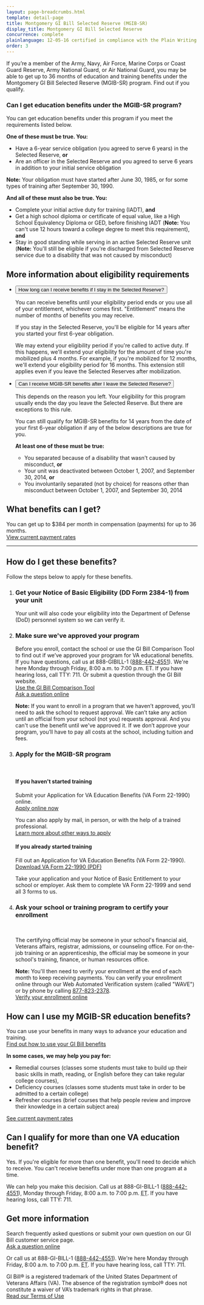 ```yaml
---
layout: page-breadcrumbs.html
template: detail-page
title: Montgomery GI Bill Selected Reserve (MGIB-SR)
display_title: Montgomery GI Bill Selected Reserve
concurrence: complete
plainlanguage: 12-05-16 certified in compliance with the Plain Writing Act
order: 3
---
```


<div class="va-introtext">

If you’re a member of the Army, Navy, Air Force, Marine Corps or Coast Guard Reserve, Army National Guard, or Air National Guard, you may be able to get up to 36 months of education and training benefits under the Montgomery GI Bill Selected Reserve (MGIB-SR) program. Find out if you qualify.

</div>

<div class="feature" markdown="1">

### Can I get education benefits under the MGIB-SR program?

You can get education benefits under this program if you meet the requirements listed below.

**One of these must be true. You:**
- Have a 6-year service obligation (you agreed to serve 6 years) in the Selected Reserve, **or**
- Are an officer in the Selected Reserve and you agreed to serve 6 years in addition to your initial service obligation

**Note:** Your obligation must have started after June 30, 1985, or for some types of training after September 30, 1990.

**And all of these must also be true. You:**
- Complete your initial active duty for training (IADT), **and**
- Get a high school diploma or certificate of equal value, like a High School Equivalency Diploma or GED, before finishing IADT (**Note:** You can't use 12 hours toward a college degree to meet this requirement), **and**
- Stay in good standing while serving in an active Selected Reserve unit <br>
(**Note:** You'll still be eligible if you're discharged from Selected Reserve service due to a disability that was not caused by misconduct)

</div>

## More information about eligibility requirements

<ul class="usa-accordion">
<li>
<button class="usa-button-unstyled usa-accordion-button" aria-controls="eligibility-0">How long can I receive benefits if I stay in the Selected Reserve?</button>
<div id="eligibility-0" class="usa-accordion-content">

You can receive benefits until your eligibility period ends or you use all of your entitlement, whichever comes first. "Entitlement" means the number of months of benefits you may receive.

If you stay in the Selected Reserve, you'll be eligible for 14 years after you started your first 6-year obligation.

We may extend your eligibility period if you're called to active duty. If this happens, we'll extend your eligibility for the amount of time you're mobilized plus 4 months. For example, if you're mobilized for 12 months, we'll extend your eligibility period for 16 months. This extension still applies even if you leave the Selected Reserves after mobilization.

</div>
</li>
<li>
<button class="usa-button-unstyled usa-accordion-button" aria-controls="eligibility-1">Can I receive MGIB-SR benefits after I leave the Selected Reserve?</button>
<div id="eligibility-1" class="usa-accordion-content">

This depends on the reason you left. Your eligibility for this program usually ends the day you leave the Selected Reserve. But there are exceptions to this rule.

You can still qualify for MGIB-SR benefits for 14 years from the date of your first 6-year obligation if any of the below descriptions are true for you.

**At least one of these must be true:**
- You separated because of a disability that wasn't caused by misconduct, **or**
- Your unit was deactivated between October 1, 2007, and September 30, 2014, **or**
- You involuntarily separated (not by choice) for reasons other than misconduct between October 1, 2007, and September 30, 2014

</div>
</li>
</ul>

## What benefits can I get?

You can get up to $384 per month in compensation (payments) for up to 36 months.<br>
[View current payment rates](https://www.benefits.va.gov/gibill/resources/benefits_resources/rate_tables.asp#ch1606)

------

## How do I get these benefits?

Follow the steps below to apply for these benefits.

<ol class="process">
  <li class="process-step list-one">
    <h3>Get your Notice of Basic Eligibility (DD Form 2384-1) from your unit</h3>
    Your unit will also code your eligibility into the Department of Defense (DoD) personnel system so we can verify it.
    </li>
  <li class="process-step list-two">
    <h3>Make sure we've approved your program</h3>
<p>Before you enroll, contact the school or use the GI Bill Comparison Tool to find out if we’ve approved your program for VA educational benefits. If you have questions, call us at 888-GIBILL-1 (<a href="tel:+18884424551">888-442-4551</a>). We're here Monday through Friday, 8:00 a.m. to 7:00 p.m. ET. If you have hearing loss, call TTY: 711. Or submit a question through the GI Bill website.<br>
    <a href="/gi-bill-comparison-tool">Use the GI Bill Comparison Tool</a><br>
    <a href="https://gibill.custhelp.va.gov/app/home?_ga=2.257417291.1166866982.1543770803-1173244138.1525894550">Ask a question online</a></P.
    <p></p>
    <p><b>Note:</b> If you want to enroll in a program that we haven’t approved, you’ll need to ask the school to request approval. We can’t take any action until an official from your school (not you) requests approval. And you can't use the benefit until we've approved it. If we don’t approve your program, you’ll have to pay all costs at the school, including tuition and fees.</p>  </li>
  <li class="process-step list-three">
    <h3>Apply for the MGIB-SR program</h3>
    <br>
    <h4>If you haven't started training</h4>
    Submit your Application for VA Education Benefits (VA Form 22-1990) online. <br>
    <a href="/education/apply-for-education-benefits/application/1990/">Apply online now</a>
    <br>
    <p></p>
    <p>You can also apply by mail, in person, or with the help of a trained professional.<br>
      <a href="/education/how-to-apply/">Learn more about other ways to apply</a></p>
  <p></p>
    <h4>If you already started training</h4>
    <p>Fill out an Application for VA Education Benefits (VA Form 22-1990). <br>
    <a href="https://www.vba.va.gov/pubs/forms/VBA-22-1990-ARE.pdf">Download VA Form 22-1990 (PDF)</a></P.
    <p></p>
    <p>Take your application and your Notice of Basic Entitlement to your school or employer. Ask them to complete VA Form 22-1999 and send all 3 forms to us.</p>
    </li>
  <li class="process-step list-four">
    <h3>Ask your school or training program to certify your enrollment</h3><br>
    <p>The certifying official may be someone in your school's financial aid, Veterans affairs, registrar, admissions, or counseling office. For on-the-job training or an apprenticeship, the official may be someone in your school's training, finance, or human resources office.<p>
                                     <p></p>
    <p><b>Note:</b> You'll then need to verify your enrollment at the end of each month to keep receiving payments. You can verify your enrollment online through our Web Automated Verification system (called "WAVE") or by phone by calling <a href="tel:+18778232378">877-823-2378</a>. <br>
    <a href="https://www.gibill.va.gov/wave/index.do">Verify your enrollment online</a></p>
  </li>
    </ul>
    </li>
</ol>

## How can I use my MGIB-SR education benefits?

You can use your benefits in many ways to advance your education and training. <br>
[Find out how to use your GI Bill benefits](/education/about-gi-bill-benefits/how-to-use-benefits/)

**In some cases, we may help you pay for:**

  - Remedial courses (classes some students must take to build up their basic skills in math, reading, or English before they can take regular college courses),
  - Deficiency courses (classes some students must take in order to be admitted to a certain college)
  - Refresher courses (brief courses that help people review and improve their knowledge in a certain subject area)

[See current payment rates](https://www.benefits.va.gov/gibill/resources/benefits_resources/rate_tables.asp#ch1606)

## Can I qualify for more than one VA education benefit?

Yes. If you're eligible for more than one benefit, you'll need to decide which to receive. You can't receive benefits under more than one program at a time.

We can help you make this decision. Call us at 888-GI-BILL-1 (<a href="tel:+18884424551">888-442-4551</a>), Monday through Friday, 8:00 a.m. to 7:00 p.m. <abbr title="eastern time">ET</abbr>. If you have hearing loss, call TTY: 711.

## Get more information

Search frequently asked questions or submit your own question on our GI Bill customer service page.<br>
[Ask a question online](http://gibill.custhelp.com/) <br>

Or call us at 888-GI-BILL-1 (<a href="tel:+18884424551">888-442-4551</a>). We're here Monday through Friday, 8:00 a.m. to 7:00 p.m. <abbr title="eastern time">ET</abbr>. If you have hearing loss, call TTY: 711.


GI Bill&reg; is a registered trademark of the United States Department of Veterans Affairs (VA). The absence of the registration symbol&reg; does not constitute a waiver of VA’s trademark rights in that phrase.<br>
[Read our Terms of Use](https://www.benefits.va.gov/GIBILL/Trademark_Terms_of_Use.asp)
